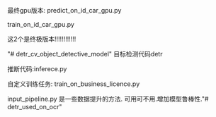 
最终gpu版本:
predict_on_id_car_gpu.py

train_on_id_car_gpu.py

这2个是终极版本!!!!!!!!!!!!







"# detr_cv_object_detective_model" 
目标检测代码detr



推断代码:inferece.py 

自定义训练任务: train_on_business_licence.py



input_pipeline.py 是一些数据提升的方法. 可用可不用.增加模型鲁棒性."# detr_used_on_ocr" 

